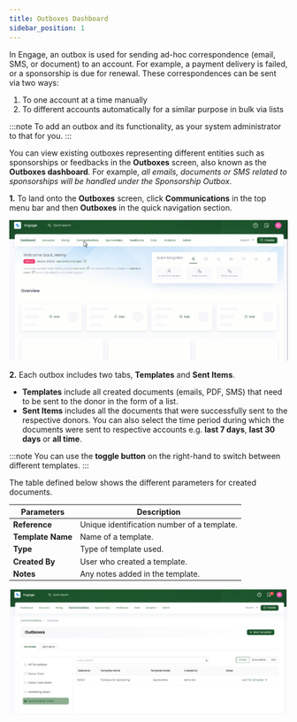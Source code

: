 ```yaml
---
title: Outboxes Dashboard
sidebar_position: 1
---
```


In Engage, an outbox is used for sending ad-hoc correspondence (email, SMS, or document) to an account. For example, a payment delivery is failed, or a sponsorship is due for renewal. These correspondences can be sent via two ways:

1. To one account at a time manually
2. To different accounts automatically for a similar purpose in bulk via lists

:::note
To add an outbox and its functionality, as your system administrator to that for you.
:::

You can view existing outboxes representing different entities such as sponsorships or feedbacks in the **Outboxes** screen, also known as the **Outboxes dashboard**. For example, *all emails, documents or SMS related to sponsorships will be handled under the Sponsorship Outbox*.

**1.** To land onto the **Outboxes** screen, click **Communications** in the top menu bar and then **Outboxes** in the quick navigation section.

![Land onto Outboxes screen gif](./land-onto-outboxes-screen.gif)
 
**2.** Each outbox includes two tabs, **Templates** and **Sent Items**. 

- **Templates** include all created documents (emails, PDF, SMS) that need to be sent to the donor in the form of a list. 
- **Sent Items** includes all the documents that were successfully sent to the respective donors. You can also select the time period during which the documents were sent to respective accounts e.g. **last 7 days**, **last 30 days** or **all time**.  

:::note
You can use the **toggle button** on the right-hand to switch between different templates.
:::

The table defined below shows the different parameters for created documents.

| Parameters | Description |
| ---------- | ----------- |
| **Reference** | Unique identification number of a template. |
| **Template Name** | Name of a template. |
| **Type** | Type of template used. |
| **Created By** | User who created a template. |
| **Notes** | Any notes added in the template. |

![Outboxes information](./outboxes-screen.png)